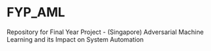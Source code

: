 # FYP_AML
Repository for Final Year Project - (Singapore) Adversarial Machine Learning and its Impact on System Automation

